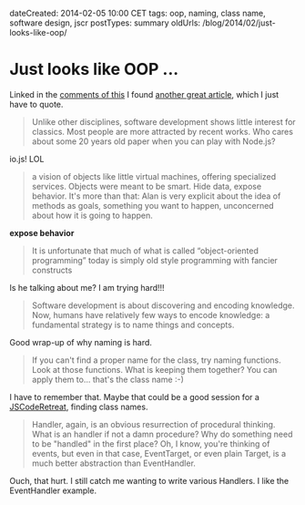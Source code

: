 dateCreated: 2014-02-05 10:00 CET
tags: oop, naming, class name, software design, jscr
postTypes: summary
oldUrls: /blog/2014/02/just-looks-like-oop/

# Just looks like OOP ...

Linked in the [comments of this][8] I found [another great article][9], which
I just have to quote.

> Unlike other disciplines, software development shows little interest for classics. Most people are more attracted by recent works. Who cares about some 20 years old paper when you can play with Node.js?

io.js! LOL

> a vision of objects like little virtual machines, offering specialized services. Objects were meant to be smart. Hide data, expose behavior. It's more than that: Alan is very explicit about the idea of methods as goals, something you want to happen, unconcerned about how it is going to happen.

__expose behavior__

> It is unfortunate that much of what is called “object-oriented programming” today is simply old style programming with fancier constructs

Is he talking about me? I am trying hard!!!

> Software development is about discovering and encoding knowledge. Now, humans have relatively few ways to encode knowledge: a fundamental strategy is to name things and concepts.

Good wrap-up of why naming is hard.

> If you can't find a proper name for the class, try naming functions. Look at those functions. What is keeping them together? You can apply them to... that's the class name :-)

I have to remember that. Maybe that could be a good session for a [JSCodeRetreat][jscr], finding
class names.

> Handler, again, is an obvious resurrection of procedural thinking. What is an handler if not a damn procedure? Why do something need to be "handled" in the first place? Oh, I know, you're thinking of events, but even in that case, EventTarget, or even plain Target, is a much better abstraction than EventHandler.

Ouch, that hurt. I still catch me wanting to write various Handlers. I like the EventHandler
example.

[8]: http://objology.blogspot.de/2011/09/one-of-best-bits-of-programming-advice.html
[9]: http://www.carlopescio.com/2011/04/your-coding-conventions-are-hurting-you.html
[jscr]: http://jscoderetreat.com
